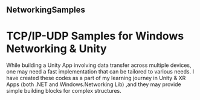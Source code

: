 ## NetworkingSamples
# TCP/IP-UDP Samples for Windows Networking &amp; Unity

While building a Unity App involving data transfer across multiple devices, one may need a fast implementation that can be tailored to various needs. 
I have created these codes as a part of my learning journey in Unity & XR Apps (both .NET and Windows.Networking Lib) ,and they may provide simple building blocks for complex structures. 
